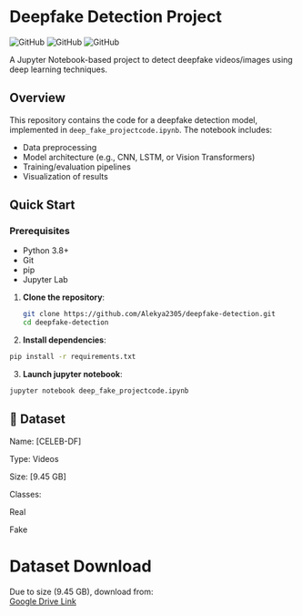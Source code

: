 # Deepfake Detection Project

![GitHub](https://img.shields.io/badge/Python-3.8%2B-blue)
![GitHub](https://img.shields.io/badge/Library-TensorFlow-orange)
![GitHub](https://img.shields.io/badge/Library-OpenCV-green)

A Jupyter Notebook-based project to detect deepfake videos/images using deep learning techniques.

## Overview
This repository contains the code for a deepfake detection model, implemented in `deep_fake_projectcode.ipynb`. The notebook includes:
- Data preprocessing
- Model architecture (e.g., CNN, LSTM, or Vision Transformers)
- Training/evaluation pipelines
- Visualization of results

## Quick Start

### Prerequisites
- Python 3.8+
- Git
- pip
- Jupyter Lab
  
1. **Clone the repository**:
   ```bash
   git clone https://github.com/Alekya2305/deepfake-detection.git
   cd deepfake-detection
   ```

2. **Install dependencies**:
 ```bash
pip install -r requirements.txt
```

3. **Launch jupyter notebook**:
  ```bash
jupyter notebook deep_fake_projectcode.ipynb
```

## 📂 Dataset
Name: [CELEB-DF]

Type: Videos

Size: [9.45 GB]

Classes:

Real

Fake

# Dataset Download
Due to size (9.45 GB), download from:  
[Google Drive Link](https://drive.google.com/drive/folders/1EDQZryUkcMjvtIiQvPCcT-RDwfAH0OdN?usp=sharing)
